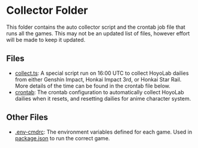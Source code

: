 # Collector Folder
This folder contains the auto collector script and the crontab job file that runs all the games. This may not be an updated list of files, however effort will be made to keep it updated.

## Files
- [collect.ts](collect.ts): A special script run on 16:00 UTC to collect HoyoLab dailies from either Genshin Impact, Honkai Impact 3rd, or Honkai Star Rail. More details of the time can be found in the crontab file below.
- [crontab](crontab): The crontab configuration to automatically collect HoyoLab dailies when it resets, and resetting dailies for anime character system.

## Other Files
- [.env-cmdrc](../../.env-cmdrc): The environment variables defined for each game. Used in [package.json](../../package.json#L22-L24) to run the correct game.

